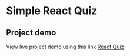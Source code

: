 # Simple React Quiz

## Project demo
View live project demo using this link [React Quiz](https://simple-react-quiz-ten.vercel.app/)
